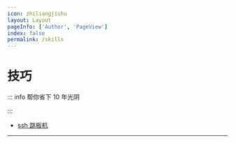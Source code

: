```yaml
---
icon: zhiliangjishu
layout: Layout
pageInfo: ['Author', 'PageView']
index: false
permalink: /skills
---
```


# 技巧

::: info 帮你省下 10 年光阴

:::

- [ssh 跳板机](./ssh跳板机.md)

---
